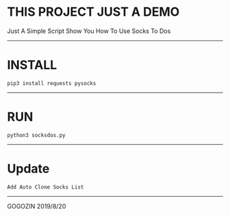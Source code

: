 # THIS PROJECT JUST A DEMO

Just A Simple Script Show You How To Use Socks To Dos
***********************************************************
# INSTALL

    pip3 install requests pysocks
***********************************************************
# RUN

    python3 socksdos.py
***********************************************************
# Update 

    Add Auto Clone Socks List
***********************************************************
GOGOZIN 2019/8/20
